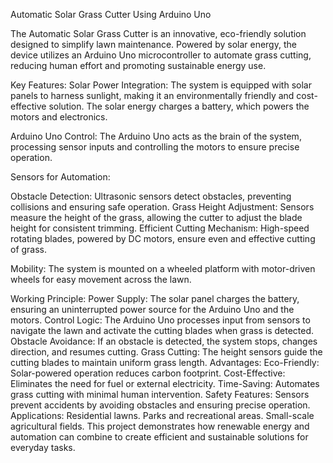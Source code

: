 Automatic Solar Grass Cutter Using Arduino Uno

The Automatic Solar Grass Cutter is an innovative, eco-friendly solution designed to simplify lawn maintenance. Powered by solar energy, the device utilizes an Arduino Uno microcontroller to automate grass cutting, reducing human effort and promoting sustainable energy use.

Key Features:
Solar Power Integration:
The system is equipped with solar panels to harness sunlight, making it an environmentally friendly and cost-effective solution. The solar energy charges a battery, which powers the motors and electronics.

Arduino Uno Control:
The Arduino Uno acts as the brain of the system, processing sensor inputs and controlling the motors to ensure precise operation.

Sensors for Automation:

Obstacle Detection: Ultrasonic sensors detect obstacles, preventing collisions and ensuring safe operation.
Grass Height Adjustment: Sensors measure the height of the grass, allowing the cutter to adjust the blade height for consistent trimming.
Efficient Cutting Mechanism:
High-speed rotating blades, powered by DC motors, ensure even and effective cutting of grass.

Mobility:
The system is mounted on a wheeled platform with motor-driven wheels for easy movement across the lawn.

Working Principle:
Power Supply: The solar panel charges the battery, ensuring an uninterrupted power source for the Arduino Uno and the motors.
Control Logic: The Arduino Uno processes input from sensors to navigate the lawn and activate the cutting blades when grass is detected.
Obstacle Avoidance: If an obstacle is detected, the system stops, changes direction, and resumes cutting.
Grass Cutting: The height sensors guide the cutting blades to maintain uniform grass length.
Advantages:
Eco-Friendly: Solar-powered operation reduces carbon footprint.
Cost-Effective: Eliminates the need for fuel or external electricity.
Time-Saving: Automates grass cutting with minimal human intervention.
Safety Features: Sensors prevent accidents by avoiding obstacles and ensuring precise operation.
Applications:
Residential lawns.
Parks and recreational areas.
Small-scale agricultural fields.
This project demonstrates how renewable energy and automation can combine to create efficient and sustainable solutions for everyday tasks.
